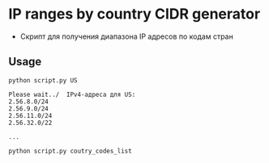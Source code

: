 # IP ranges by country CIDR generator

- Скрипт для получения диапазона IP адресов по кодам стран<br/>

## Usage

```
python script.py US
```
```
Please wait../  IPv4-адреса для US:
2.56.8.0/24
2.56.9.0/24
2.56.11.0/24
2.56.32.0/22

...
```
```
python script.py coutry_codes_list
```

